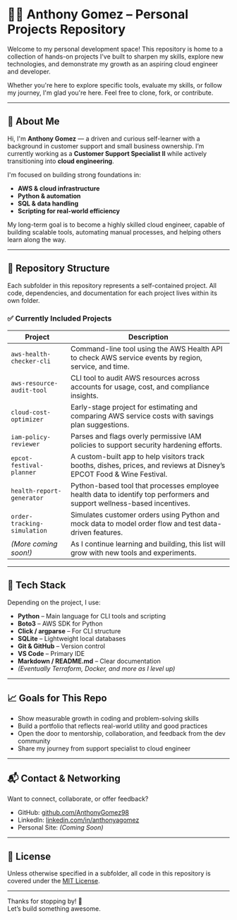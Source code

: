 # 👨‍💻 Anthony Gomez – Personal Projects Repository

Welcome to my personal development space! This repository is home to a collection of hands-on projects I've built to sharpen my skills, explore new technologies, and demonstrate my growth as an aspiring cloud engineer and developer.

Whether you're here to explore specific tools, evaluate my skills, or follow my journey, I'm glad you're here. Feel free to clone, fork, or contribute.

---

## 🧠 About Me

Hi, I'm **Anthony Gomez** — a driven and curious self-learner with a background in customer support and small business ownership. I’m currently working as a **Customer Support Specialist II** while actively transitioning into **cloud engineering**.

I'm focused on building strong foundations in:

- **AWS & cloud infrastructure**
- **Python & automation**
- **SQL & data handling**
- **Scripting for real-world efficiency**

My long-term goal is to become a highly skilled cloud engineer, capable of building scalable tools, automating manual processes, and helping others learn along the way.

---

## 📁 Repository Structure

Each subfolder in this repository represents a self-contained project. All code, dependencies, and documentation for each project lives within its own folder.

### ✅ Currently Included Projects

| Project                          | Description |
|----------------------------------|-------------|
| `aws-health-checker-cli`         | Command-line tool using the AWS Health API to check AWS service events by region, service, and time. |
| `aws-resource-audit-tool`        | CLI tool to audit AWS resources across accounts for usage, cost, and compliance insights. |
| `cloud-cost-optimizer`           | Early-stage project for estimating and comparing AWS service costs with savings plan suggestions. |
| `iam-policy-reviewer`            | Parses and flags overly permissive IAM policies to support security hardening efforts. |
| `epcot-festival-planner`         | A custom-built app to help visitors track booths, dishes, prices, and reviews at Disney’s EPCOT Food & Wine Festival. |
| `health-report-generator`        | Python-based tool that processes employee health data to identify top performers and support wellness-based incentives. |
| `order-tracking-simulation`      | Simulates customer orders using Python and mock data to model order flow and test data-driven features. |
| *(More coming soon!)*            | As I continue learning and building, this list will grow with new tools and experiments. |

---

## 🔧 Tech Stack

Depending on the project, I use:

- **Python** – Main language for CLI tools and scripting  
- **Boto3** – AWS SDK for Python  
- **Click / argparse** – For CLI structure  
- **SQLite** – Lightweight local databases  
- **Git & GitHub** – Version control  
- **VS Code** – Primary IDE  
- **Markdown / README.md** – Clear documentation  
- *(Eventually Terraform, Docker, and more as I level up)*

---

## 📈 Goals for This Repo

- Show measurable growth in coding and problem-solving skills  
- Build a portfolio that reflects real-world utility and good practices  
- Open the door to mentorship, collaboration, and feedback from the dev community  
- Share my journey from support specialist to cloud engineer

---

## 📬 Contact & Networking

Want to connect, collaborate, or offer feedback?

- GitHub: [github.com/AnthonyGomez98](https://github.com/AnthonyGomez98)
- LinkedIn: [linkedin.com/in/anthonyagomez](https://www.linkedin.com/in/anthonyagomez)
- Personal Site: *(Coming Soon)*

---

## 📄 License

Unless otherwise specified in a subfolder, all code in this repository is covered under the [MIT License](./LICENSE).

---

Thanks for stopping by! 🚀  
Let’s build something awesome.
